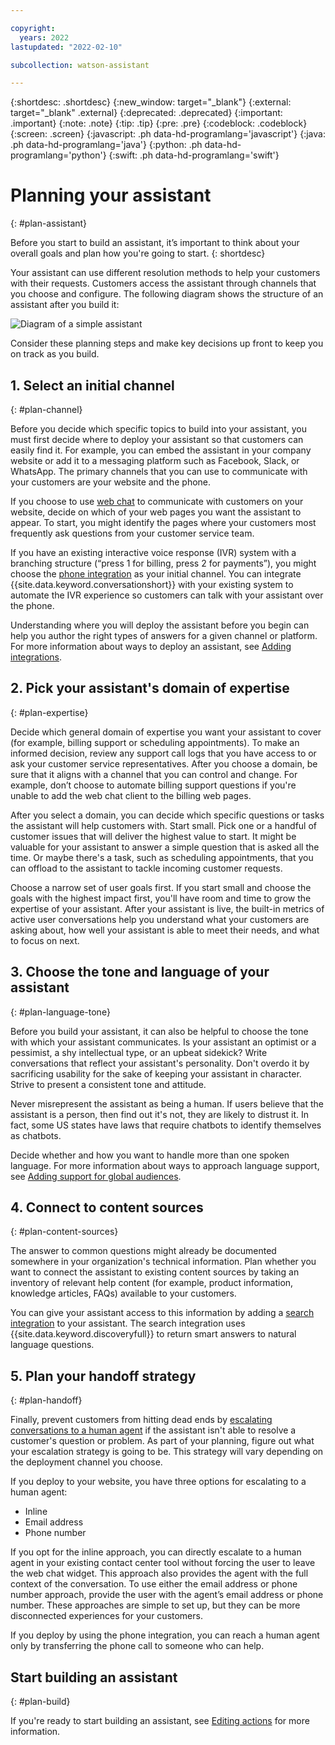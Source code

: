 ```yaml
---

copyright:
  years: 2022
lastupdated: "2022-02-10"

subcollection: watson-assistant

---
```


{:shortdesc: .shortdesc}
{:new_window: target="_blank"}
{:external: target="_blank" .external}
{:deprecated: .deprecated}
{:important: .important}
{:note: .note}
{:tip: .tip}
{:pre: .pre}
{:codeblock: .codeblock}
{:screen: .screen}
{:javascript: .ph data-hd-programlang='javascript'}
{:java: .ph data-hd-programlang='java'}
{:python: .ph data-hd-programlang='python'}
{:swift: .ph data-hd-programlang='swift'}

# Planning your assistant
{: #plan-assistant}

Before you start to build an assistant, it’s important to think about your overall goals and plan how you're going to start.
{: shortdesc}

Your assistant can use different resolution methods to help your customers with their requests. Customers access the assistant through channels that you choose and configure. The following diagram shows the structure of an assistant after you build it:

![Diagram of a simple assistant](images/plan-assistant-diagram.png)

Consider these planning steps and make key decisions up front to keep you on track as you build.

## 1. Select an initial channel
{: #plan-channel}

Before you decide which specific topics to build into your assistant, you must first decide where to deploy your assistant so that customers can easily find it. For example, you can embed the assistant in your company website or add it to a messaging platform such as Facebook, Slack, or WhatsApp. The primary channels that you can use to communicate with your customers are your website and the phone.

If you choose to use [web chat](/docs/watson-assistant?topic=watson-assistant-deploy-web-chat) to communicate with customers on your website, decide on which of your web pages you want the assistant to appear. To start, you might identify the pages where your customers most frequently ask questions from your customer service team.

If you have an existing interactive voice response (IVR) system with a branching structure (“press 1 for billing, press 2 for payments”), you might choose the [phone integration](/docs/watson-assistant?topic=watson-assistant-deploy-phone) as your initial channel. You can integrate {{site.data.keyword.conversationshort}} with your existing system to automate the IVR experience so customers can talk with your assistant over the phone.

Understanding where you will deploy the assistant before you begin can help you author the right types of answers for a given channel or platform. For more information about ways to deploy an assistant, see [Adding integrations](/docs/watson-assistant?topic=watson-assistant-deploy-integration-add).

## 2. Pick your assistant's domain of expertise
{: #plan-expertise}

Decide which general domain of expertise you want your assistant to cover (for example, billing support or scheduling appointments). To make an informed decision, review any support call logs that you have access to or ask your customer service representatives. After you choose a domain, be sure that it aligns with a channel that you can control and change. For example, don’t choose to automate billing support questions if you're unable to add the web chat client to the billing web pages.

After you select a domain, you can decide which specific questions or tasks the assistant will help customers with. Start small. Pick one or a handful of customer issues that will deliver the highest value to start. It might be valuable for your assistant to answer a simple question that is asked all the time. Or maybe there's a task, such as scheduling appointments, that you can offload to the assistant to tackle incoming customer requests.

Choose a narrow set of user goals first. If you start small and choose the goals with the highest impact first, you'll have room and time to grow the expertise of your assistant. After your assistant is live, the built-in metrics of active user conversations help you understand what your customers are asking about, how well your assistant is able to meet their needs, and what to focus on next.

## 3. Choose the tone and language of your assistant
{: #plan-language-tone}

Before you build your assistant, it can also be helpful to choose the tone with which your assistant communicates. Is your assistant an optimist or a pessimist, a shy intellectual type, or an upbeat sidekick? Write conversations that reflect your assistant's personality. Don't overdo it by sacrificing usability for the sake of keeping your assistant in character. Strive to present a consistent tone and attitude.

Never misrepresent the assistant as being a human. If users believe that the assistant is a person, then find out it's not, they are likely to distrust it. In fact, some US states have laws that require chatbots to identify themselves as chatbots.

Decide whether and how you want to handle more than one spoken language. For more information about ways to approach language support, see [Adding support for global audiences](/docs/watson-assistant?topic=watson-assistant-admin-language-support).

## 4. Connect to content sources
{: #plan-content-sources}

The answer to common questions might already be documented somewhere in your organization's technical information. Plan whether you want to connect the assistant to existing content sources by taking an inventory of relevant help content (for example, product information, knowledge articles, FAQs) available to your customers.

You can give your assistant access to this information by adding a [search integration](/docs/watson-assistant?topic=watson-assistant-search-add) to your assistant. The search integration uses {{site.data.keyword.discoveryfull}} to return smart answers to natural language questions.



## 5. Plan your handoff strategy
{: #plan-handoff}

Finally, prevent customers from hitting dead ends by [escalating conversations to a human agent](/docs/watson-assistant?topic=watson-assistant-human-agent) if the assistant isn't able to resolve a customer's question or problem. As part of your planning, figure out what your escalation strategy is going to be. This strategy will vary depending on the deployment channel you choose.

If you deploy to your website, you have three options for escalating to a human agent:
- Inline
- Email address
- Phone number

If you opt for the inline approach, you can directly escalate to a human agent in your existing contact center tool without forcing the user to leave the web chat widget. This approach also provides the agent with the full context of the conversation. To use either the email address or phone number approach, provide the user with the agent’s email address or phone number. These approaches are simple to set up, but they can be more disconnected experiences for your customers.

If you deploy by using the phone integration, you can reach a human agent only by transferring the phone call to someone who can help.

## Start building an assistant
{: #plan-build}



If you're ready to start building an assistant, see [Editing actions](/docs/watson-assistant?topic=watson-assistant-build-actions-overview) for more information.
